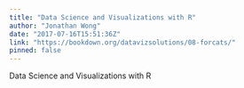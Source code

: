 ```yaml
---
title: "Data Science and Visualizations with R"
author: "Jonathan Wong"
date: "2017-07-16T15:51:36Z"
link: "https://bookdown.org/datavizsolutions/08-forcats/"
pinned: false
---
```


Data Science and Visualizations with R
